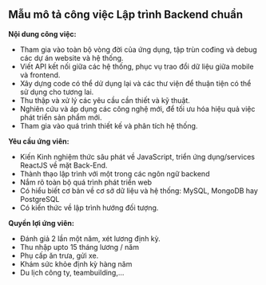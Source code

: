 ## **Mẫu mô tả công việc Lập trình Backend chuẩn**

**Nội dung công việc:**

* Tham gia vào toàn bộ vòng đời của ứng dụng, tập trùn cođing và debug các dự án website và hệ thống.
* Viết API kết nối giữa các hệ thống, phục vụ trao đổi dữ liệu giữa mobile và frontend.
* Xây dựng code có thể dử dụng lại và các thư viện để thuận tiện có thể sử dụng cho tương lai.
* Thu thập và xử lý các yêu cầu cần thiết và kỹ thuật.
* Nghiên cứu và áp dụng các công nghệ mới, để tối ưu hóa hiệu quả việc phát triển sản phẩm mới.
* Tham gia vào quá trình thiết kế và phân tích hệ thống.

**Yêu cầu ứng viên:**

* Kiến Kinh nghiệm thức sâu phát về JavaScript, triển ứng dụng/services ReactJS về mặt Back-End.
* Thành thạo lập trình với một trong các ngôn ngữ backend
* Nắm rõ toàn bộ quá trình phát triển web
* Có hiểu biết cơ bản về cơ sở dữ liệu và hệ thống: MySQL, MongoDB hay PostgreSQL
* Có kiến thức về lập trình hướng đối tượng.

**Quyền lợi ứng viên:**

* Đánh giả 2 lần một năm, xét lương định kỳ.
* Thu nhập upto 15 tháng lương / năm
* Phụ cấp ăn trưa, gửi xe.
* Khám sức khỏe định kỳ hàng năm
* Du lịch công ty, teambuilding,…
